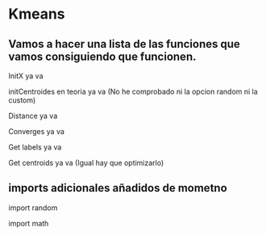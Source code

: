 # Kmeans

## Vamos a hacer una lista de las funciones que vamos consiguiendo que funcionen.

InitX ya va 

initCentroides en teoria ya va (No he comprobado ni la opcion random ni la custom)

Distance  ya va

Converges ya va

Get labels ya va

Get centroids ya va (Igual hay que optimizarlo)
## imports adicionales añadidos de mometno
import random

import math
